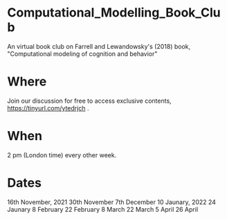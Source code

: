 # Computational_Modelling_Book_Club
An virtual book club on  Farrell and Lewandowsky's (2018) book, "Computational modeling of cognition and behavior"

# Where 
Join our discussion for free to access exclusive contents, https://tinyurl.com/ytedrjch .

# When
2 pm (London time) every other week. 

# Dates
16th November, 2021
30th November
7th December
10 Jaunary, 2022
24 Jaunary 
8 February
22 February
8 March
22 March
5 April
26 April

